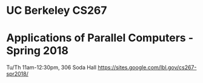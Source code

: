 # UC Berkeley CS267 
# Applications of Parallel Computers - Spring 2018
Tu/Th 11am-12:30pm, 306 Soda Hall
https://sites.google.com/lbl.gov/cs267-spr2018/